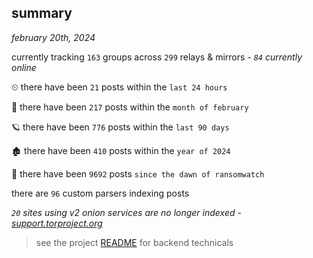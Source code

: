
## summary
_february 20th, 2024_

currently tracking `163` groups across `299` relays & mirrors - _`84` currently online_

⏲ there have been `21` posts within the `last 24 hours`

🦈 there have been `217` posts within the `month of february`

🪐 there have been `776` posts within the `last 90 days`

🏚 there have been `410` posts within the `year of 2024`

🦕 there have been `9692` posts `since the dawn of ransomwatch`

there are `96` custom parsers indexing posts

_`20` sites using v2 onion services are no longer indexed - [support.torproject.org](https://support.torproject.org/onionservices/v2-deprecation/)_

> see the project [README](https://github.com/joshhighet/ransomwatch#ransomwatch--) for backend technicals
